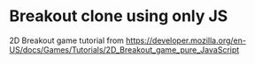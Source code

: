 # Breakout clone using only JS

2D Breakout game tutorial from https://developer.mozilla.org/en-US/docs/Games/Tutorials/2D_Breakout_game_pure_JavaScript
